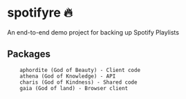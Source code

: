 # spotifyre 🔥
An end-to-end demo project for backing up Spotify Playlists

## Packages

```
    aphordite (God of Beauty) - Client code
    athena (God of Knowledge) - API
    charis (God of Kindness) - Shared code
    gaia (God of land) - Browser client
```
